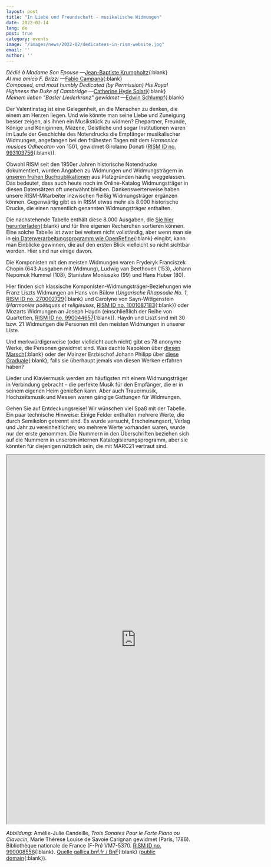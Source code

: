 ```yaml
---
layout: post
title: "In Liebe und Freundschaft - musikalische Widmungen"
date: 2022-02-14
lang: de
post: true
category: events
image: "/images/news/2022-02/dedicatees-in-rism-website.jpg"
email: ''
author: ''
---
```


_Dédié à Madame Son Epouse_ —[Jean-Baptiste Krumpholtz](https://opac.rism.info/search?id=990035628&View=rism){:blank}  
_Al mio amico F. Brizzi_ —[Fabio Campana](https://opac.rism.info/search?id=1001183290&View=rism){:blank}   
_Composed, and most humbly Dedicated (by Permission) His Royal Highness the Duke of Cambridge_ —[Catherine Hyde Solari](https://opac.rism.info/search?id=1001183872&View=rism){:blank}   
_Meinem lieben "Basler Liederkranz" gewidmet_ —[Edwin Schlumpf](https://opac.rism.info/search?id=403001952&View=rism){:blank}   

Der Valentinstag ist eine Gelegenheit, an die Menschen zu denken, die einem am Herzen liegen. Und wie könnte man seine Liebe und Zuneigung besser zeigen, als ihnen ein Musikstück zu widmen? Ehepartner, Freunde, Könige und Königinnen, Mäzene, Geistliche und sogar Institutionen waren im Laufe der Geschichte des Notendrucks die Empfänger musikalischer Widmungen, angefangen bei den frühesten Tagen mit dem _Harmonice musices Odhecaton_ von 1501, gewidmet Girolamo Donati ([RISM ID no. 993103756](https://opac.rism.info/search?id=993103756&View=rism){:blank}).  

Obwohl RISM seit den 1950er Jahren historische Notendrucke dokumentiert, wurden Angaben zu Widmungen und Widmungsträgern in [unseren frühen Buchpublikationen](/publications.html#series-a-inventories-of-musical-sources) aus Platzgründen häufig weggelassen. Das bedeutet, dass auch heute noch im Online-Katalog Widmungsträger in diesen Datensätzen oft unerwähnt bleiben. Dankenswerterweise haben unsere RISM-Mitarbeiter inzwischen fleißig Widmungsträger ergänzen können. Gegenwärtig gibt es in RISM etwas mehr als 8.000 historische Drucke, die einen namentlich genannten Widmungsträger enthalten.  

Die nachstehende Tabelle enthält diese 8.000 Ausgaben, die [Sie hier herunterladen](https://docs.google.com/spreadsheets/d/1kT4bJEkS4kAtmz_LLobqtqq17sxwAkxUJzD9SiyAcrA/edit?usp=sharing){:blank} und für Ihre eigenen Recherchen sortieren können. Eine solche Tabelle ist zwar bei weitem nicht vollständig, aber wenn man sie in [ein Datenverarbeitungsprogramm wie OpenRefine](https://openrefine.org/){:blank} eingibt, kann man Einblicke gewinnen, die auf den ersten Blick vielleicht so nicht sichtbar werden. Hier sind nur einige davon.  

Die Komponisten mit den meisten Widmungen waren Fryderyk Franciszek Chopin (643 Ausgaben mit Widmung), Ludwig van Beethoven (153), Johann Nepomuk Hummel (108), Stanisław Moniuszko (99) und Hans Huber (80).  

Hier finden sich klassische Komponisten-Widmungsträger-Beziehungen wie Franz Liszts Widmungen an Hans von Bülow (_Ungarische Rhapsodie No. 1_, [RISM ID no. 270002729](https://opac.rism.info/search?id=270002729&View=rism){:blank} und Carolyne von Sayn-Wittgenstein (_Harmonies poëtiques et religieuses_, [RISM ID no. 1001087183](https://opac.rism.info/search?id=1001087183&View=rism){:blank}) oder Mozarts Widmungen an Joseph Haydn (einschließlich der Reihe von Quartetten, [RISM ID no. 990044657](https://opac.rism.info/search?id=990044657&View=rism){:blank}). Haydn und Liszt sind mit 30 bzw. 21 Widmungen die Personen mit den meisten Widmungen in unserer Liste.

Und merkwürdigerweise (oder vielleicht auch nicht) gibt es 78 anonyme Werke, die Personen gewidmet sind. Was dachte Napoléon über [diesen Marsch](https://opac.rism.info/search?id=990071499&View=rism){:blank} oder der Mainzer Erzbischof Johann Philipp über [diese Graduale](https://opac.rism.info/search?id=1000000498&View=rism){:blank}, falls sie überhaupt jemals von diesen Werken erfahren haben?  

Lieder und Klaviermusik werden am häufigsten mit einem Widmungsträger in Verbindung gebracht - die perfekte Musik für den Empfänger, die er in seinem eigenen Heim genießen kann. Aber auch Trauermusik, Hochzeitsmusik und Messen waren gängige Gattungen für Widmungen.  

Gehen Sie auf Entdeckungsreise! Wir wünschen viel Spaß mit der Tabelle. Ein paar technische Hinweise: Einige Felder enthalten mehrere Werte, die durch Semikolon getrennt sind. Es wurde versucht, Erscheinungsort, Verlag und Jahr zu vereinheitlichen; wo mehrere Werte vorhanden waren, wurde nur der erste genommen. Die Nummern in den Überschriften beziehen sich auf die Nummern in unserem internen Katalogisierungsprogramm, aber sie könnten für diejenigen nützlich sein, die mit MARC21 vertraut sind.

<iframe src="https://docs.google.com/spreadsheets/d/e/2PACX-1vQ5xx_6Ypr-M0htsotfO6aBXoTJbKvMIxQQPYRJNzMlrnqZ8_3T-NX29keLAt0PMAuyslJRJTRS4BLS/pubhtml?widget=true&amp;headers=false" width="700" height="1000"></iframe>  

_Abbildung_: Amélie-Julie Candeille, _Trois Sonates Pour le Forte Piano ou Clavecin_, Marie Thérèse Louise de Savoie Carignan gewidmet (Paris, 1786). Bibliothèque nationale de France (F-Pn) VM7-5370. [RISM ID no. 990008556](https://opac.rism.info/search?id=990008556&View=rism){:blank}. [Quelle gallica.bnf.fr / BnF](https://gallica.bnf.fr/ark:/12148/bpt6k1167218m){:blank} ([public domain](https://gallica.bnf.fr/edit/und/conditions-dutilisation-des-contenus-de-gallica){:blank}).  
